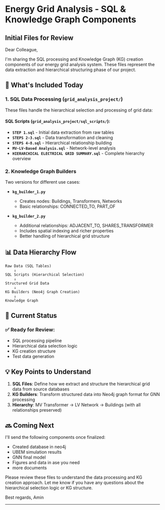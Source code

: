# Energy Grid Analysis - SQL & Knowledge Graph Components

## Initial Files for Review

Dear Colleague,

I'm sharing the SQL processing and Knowledge Graph (KG) creation components of our energy grid analysis system. These files represent the data extraction and hierarchical structuring phase of our project.

## 🎯 What's Included Today

### 1. SQL Data Processing (`grid_analysis_project/`)

These files handle the hierarchical selection and processing of grid data:

#### SQL Scripts (`grid_analysis_project/sql_scripts/`):

- **`STEP 1.sql`** - Initial data extraction from raw tables
- **`STEPS 2-3.sql`** - Data transformation and cleaning
- **`STEPS 4-8.sql`** - Hierarchical relationship building
- **`MV-LV-Based Analysis.sql`** - Network-level analysis
- **`HIERARCHICAL ELECTRICAL GRID SUMMARY.sql`** - Complete hierarchy overview

### 2. Knowledge Graph Builders

Two versions for different use cases:

- **`kg_builder_1.py`**

  - Creates nodes: Buildings, Transformers, Networks
  - Basic relationships: CONNECTED_TO, PART_OF
- **`kg_builder_2.py`**

  - Additional relationships: ADJACENT_TO, SHARES_TRANSFORMER
  - Includes spatial indexing and richer properties
  - Better handling of hierarchical grid structure

## 📊 Data Hierarchy Flow

```
Raw Data (SQL Tables)
    ↓
SQL Scripts (Hierarchical Selection)
    ↓
Structured Grid Data
    ↓
KG Builders (Neo4j Graph Creation)
    ↓
Knowledge Graph
```

## 🔄 Current Status

### ✅ Ready for Review:

- SQL processing pipeline
- Hierarchical data selection logic
- KG creation structure
- Test data generation

## 💡 Key Points to Understand

1. **SQL Files**: Define how we extract and structure the hierarchical grid data from source databases
2. **KG Builders**: Transform structured data into Neo4j graph format for GNN processing
3. **Hierarchy**: MV Transformer → LV Network → Buildings (with all relationships preserved)

## 🔜 Coming Next

I'll send the following components once finalized:

- Created database in neo4j
- UBEM simulation results
- GNN final model
- Figures and data in ase you need
- more documents

Please review these files to understand the data processing and KG creation approach. Let me know if you have any questions about the hierarchical selection logic or KG structure.

Best regards,
Amin

---
